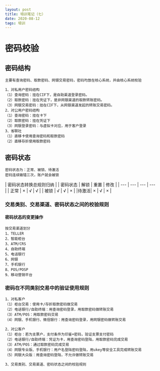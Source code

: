 ```yaml
---
layout: post
title: 培训笔记（七）
date: 2020-08-12
tags: 培训
---
```


# 密码校验
## 密码结构

```
主要有查询密码、取款密码、网银交易密码，密码均放在核心系统，并由核心系统校验
```


```
1、对私用户密码结构
（1）查询密码：挂在CIF下，是自助渠道登录密码。
（2）取款密码：挂在凭证下，是非网银渠道的取款转账密码。
（3）网银交易密码：挂在CIF下，从网银渠道发起的转账交易密码。
2、对公用户密码结构
（1）查询密码：挂在卡下
（2）取款密码：挂在凭证下
（3）网银登录密码：与虚拟卡对应，用于客户登录
3、省联社
（1）直移卡使用查询密码和取款密码
（2）直移存折使用取款密码
```


## 密码状态
```
密码状态为：正常、被锁、待激活
密码连续输错三次，账户就会被锁
```

| 密码状态转换总规则归纳 |
| 密码状态 | 解锁 | 重置 | 修改 |
| --- | --- | --- | --- |
| 正常 | × | √ | √ |
| 被锁 | √ | √ | × |
|待激活| × | √ | × |

### 交易类别、交易渠道、密码状态之间的校验规则

#### 密码状态的变更操作
```
按交易渠道划分
1、TELLER
2、智能柜台
3、ATM/CRS
4、自助终端
5、电话银行
6、网银
7、手机银行
8、POS/POSP
9、移动营销平台
```
### 密码在不同类别交易中的验证使用规则

```
1、对私客户
（1）柜台交易：使用卡/存折取款密码做交易
（2）电话银行/自助终端：用查询密码登录，用取款密码做转账交易
（3）ATM/POS：用取款密码交易
（4）网银、手机银行、微信银行：用查询密码登录，用网银密码做转账交易
```

```
2、对公客户
（1）柜台：若为支票户，支付条件为印鉴+密码，验证支票支付密码
（2）电话银行/自助终端：凭证为卡，用查询密码登陆，用取款密码完成交易
（3）ATM/POS：通过取款密码完成交易
（4）网银专业版、手机银行：用户名登陆密码登陆，用ukey等安全工具完成转账交易
（5）网银大众版：用查询密码登陆，不允许做转账交易
```

```
3、交易类别、交易渠道、密码状态之间的校验规则
```

















